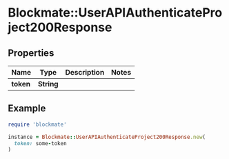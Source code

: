 # Blockmate::UserAPIAuthenticateProject200Response

## Properties

| Name | Type | Description | Notes |
| ---- | ---- | ----------- | ----- |
| **token** | **String** |  |  |

## Example

```ruby
require 'blockmate'

instance = Blockmate::UserAPIAuthenticateProject200Response.new(
  token: some-token
)
```

